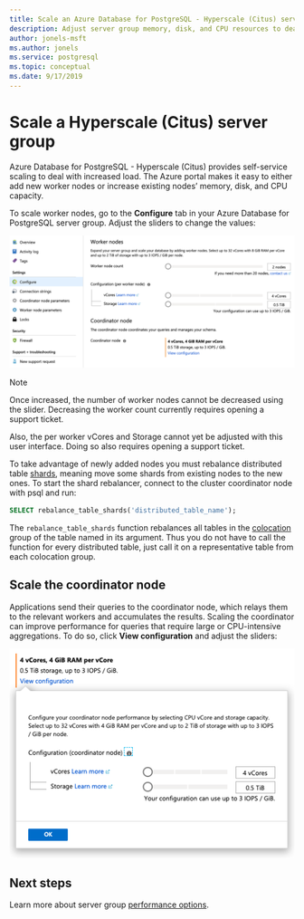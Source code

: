 ```yaml
---
title: Scale an Azure Database for PostgreSQL - Hyperscale (Citus) server group
description: Adjust server group memory, disk, and CPU resources to deal with increased load
author: jonels-msft
ms.author: jonels
ms.service: postgresql
ms.topic: conceptual
ms.date: 9/17/2019
---
```


# Scale a Hyperscale (Citus) server group

Azure Database for PostgreSQL - Hyperscale (Citus) provides self-service
scaling to deal with increased load. The Azure portal makes it easy to either
add new worker nodes or increase existing nodes’ memory, disk, and CPU
capacity.

To scale worker nodes, go to the **Configure** tab in your Azure Database for
PostgreSQL server group. Adjust the sliders to change the values:

![Resource sliders](./media/howto-hyperscale-scaling/01-sliders-workers.png)

> [!NOTE]
> Once increased, the number of worker nodes cannot be decreased using the
> slider. Decreasing the worker count currently requires opening a support
> ticket.
>
> Also, the per worker vCores and Storage cannot yet be adjusted with this user
> interface. Doing so also requires opening a support ticket.

To take advantage of newly added nodes you must rebalance distributed table
[shards](concepts-hyperscale-distributed-data.md#shards), meaning move some
shards from existing nodes to the new ones. To start the shard rebalancer,
connect to the cluster coordinator node with psql and run:

```sql
SELECT rebalance_table_shards('distributed_table_name');
```

The `rebalance_table_shards` function rebalances all tables in the
[colocation](concepts-hyperscale-colocation.md) group of the table named in its
argument. Thus you do not have to call the function for every distributed
table, just call it on a representative table from each colocation group.

## Scale the coordinator node

Applications send their queries to the coordinator node, which relays them to
the relevant workers and accumulates the results. Scaling the coordinator can
improve performance for queries that require large or CPU-intensive
aggregations. To do so, click **View configuration** and adjust the sliders:

![Resource sliders](./media/howto-hyperscale-scaling/02-sliders-coordinator.png)

## Next steps

Learn more about server group [performance
options](concepts-hyperscale-configuration-options.md).
